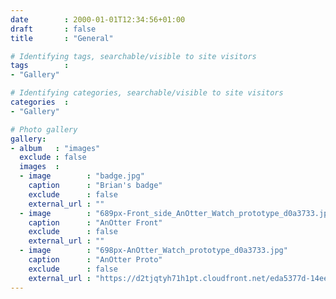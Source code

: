 ```yaml
---
date        : 2000-01-01T12:34:56+01:00
draft       : false
title       : "General"

# Identifying tags, searchable/visible to site visitors
tags        :
- "Gallery"

# Identifying categories, searchable/visible to site visitors
categories  :
- "Gallery"

# Photo gallery
gallery:
- album   : "images"
  exclude : false
  images  :
  - image        : "badge.jpg"
    caption      : "Brian's badge"
    exclude      : false
    external_url : ""
  - image        : "689px-Front_side_AnOtter_Watch_prototype_d0a3733.jpg"
    caption      : "AnOtter Front"
    exclude      : false
    external_url : ""
  - image        : "698px-AnOtter_Watch_prototype_d0a3733.jpg"
    caption      : "AnOtter Proto"
    exclude      : false
    external_url : "https://d2tjqtyh71h1pt.cloudfront.net/eda5377d-14ee-44ec-b300-3ab40e197a58/2bb72d7cb0a393a7c9e83b72a84fab9f.png"
---
```

